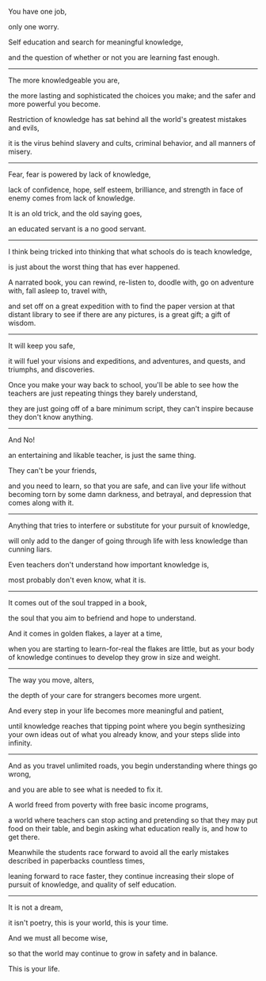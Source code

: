 You have one job,

only one worry.

Self education and search for meaningful knowledge,

and the question of whether or not you are learning fast enough.

---

The more knowledgeable you are,

the more lasting and sophisticated the choices you make; and the safer and more powerful you become.

Restriction of knowledge has sat behind all the world's greatest mistakes and evils,

it is the virus behind slavery and cults, criminal behavior, and all manners of misery.

---

Fear, fear is powered by lack of knowledge,

lack of confidence, hope, self esteem, brilliance, and strength in face of enemy comes from lack of knowledge.

It is an old trick, and the old saying goes,

an educated servant is a no good servant.

---

I think being tricked into thinking that what schools do is teach knowledge,

is just about the worst thing that has ever happened.

A narrated book, you can rewind, re-listen to, doodle with, go on adventure with, fall asleep to, travel with,

and set off on a great expedition with to find the paper version at that distant library to see if there are any pictures, is a great gift; a gift of wisdom.

---

It will keep you safe,

it will fuel your visions and expeditions, and adventures, and quests, and triumphs, and discoveries.

Once you make your way back to school, you'll be able to see how the teachers are just repeating things they barely understand,

they are just going off of a bare minimum script, they can't inspire because they don't know anything.

---

And No!

an entertaining and likable teacher, is just the same thing.

They can't be your friends,

and you need to learn, so that you are safe, and can live your life without becoming torn by some damn darkness, and betrayal, and depression that comes along with it.

---

Anything that tries to interfere or substitute for your pursuit of knowledge,

will only add to the danger of going through life with less knowledge than cunning liars.

Even teachers don't understand how important knowledge is,

most probably don't even know, what it is.

---

It comes out of the soul trapped in a book,

the soul that you aim to befriend and hope to understand.

And it comes in golden flakes, a layer at a time,

when you are starting to learn-for-real the flakes are little, but as your body of knowledge continues to develop they grow in size and weight.

---

The way you move, alters,

the depth of your care for strangers becomes more urgent.

And every step in your life becomes more meaningful and patient,

until knowledge reaches that tipping point where you begin synthesizing your own ideas out of what you already know, and your steps slide into infinity.

---

And as you travel unlimited roads, you begin understanding where things go wrong,

and you are able to see what is needed to fix it.

A world freed from poverty with free basic income programs,

a world where teachers can stop acting and pretending so that they may put food on their table, and begin asking what education really is, and how to get there.

Meanwhile the students race forward to avoid all the early mistakes described in paperbacks countless times,

leaning forward to race faster, they continue increasing their slope of pursuit of knowledge, and quality of self education.

---

It is not a dream,

it isn't poetry, this is your world, this is your time.

And we must all become wise,

so that the world may continue to grow in safety and in balance.

This is your life.
